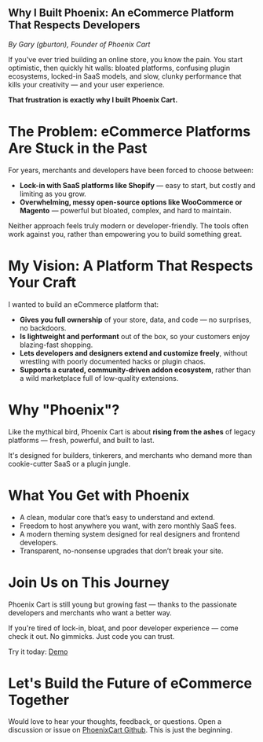 ## Why I Built Phoenix: An eCommerce Platform That Respects Developers
_By Gary (gburton), Founder of Phoenix Cart_

If you've ever tried building an online store, you know the pain.  You start optimistic, then quickly hit walls: bloated platforms, confusing plugin ecosystems, locked-in SaaS models, and slow, clunky performance that kills your creativity — and your user experience.

**That frustration is exactly why I built Phoenix Cart.**

# The Problem: eCommerce Platforms Are Stuck in the Past

For years, merchants and developers have been forced to choose between:

+ **Lock-in with SaaS platforms like Shopify** — easy to start, but costly and limiting as you grow.
+ **Overwhelming, messy open-source options like WooCommerce or Magento** — powerful but bloated, complex, and hard to maintain.

Neither approach feels truly modern or developer-friendly. The tools often work against you, rather than empowering you to build something great.

# My Vision: A Platform That Respects Your Craft

I wanted to build an eCommerce platform that:

+ **Gives you full ownership** of your store, data, and code — no surprises, no backdoors.
+ **Is lightweight and performant** out of the box, so your customers enjoy blazing-fast shopping.
+ **Lets developers and designers extend and customize freely**, without wrestling with poorly documented hacks or plugin chaos.
+ **Supports a curated, community-driven addon ecosystem**, rather than a wild marketplace full of low-quality extensions.

# Why "Phoenix"?

Like the mythical bird, Phoenix Cart is about **rising from the ashes** of legacy platforms — fresh, powerful, and built to last.

It's designed for builders, tinkerers, and merchants who demand more than cookie-cutter SaaS or a plugin jungle.

# What You Get with Phoenix

+ A clean, modular core that’s easy to understand and extend.
+ Freedom to host anywhere you want, with zero monthly SaaS fees.
+ A modern theming system designed for real designers and frontend developers.
+ Transparent, no-nonsense upgrades that don’t break your site.

# Join Us on This Journey

Phoenix Cart is still young but growing fast — thanks to the passionate developers and merchants who want a better way.

If you're tired of lock-in, bloat, and poor developer experience — come check it out. No gimmicks. Just code you can trust.

Try it today:  [Demo](https://phoenixcart.org/demo.php)

# Let's Build the Future of eCommerce Together

Would love to hear your thoughts, feedback, or questions.
Open a discussion or issue on [PhoenixCart Github](https://github.com/CE-PhoenixCart/PhoenixCart). This is just the beginning.
